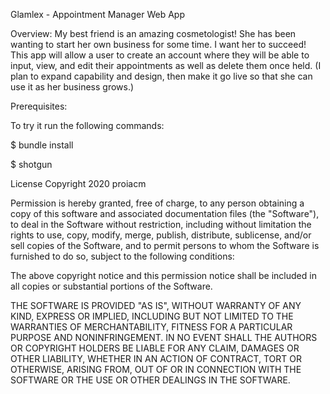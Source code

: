 Glamlex - Appointment Manager Web App

Overview:
My best friend is an amazing cosmetologist! She has been wanting to start her own business for some time. I want her to succeed! This app will allow a user to create an account where they will be able to input, view, and edit their appointments as well as delete them once held. 
(I plan to expand capability and design, then make it go live so that she can use it as her business grows.)

Prerequisites:

To try it run the following commands:

$ bundle install 

$ shotgun

License Copyright 2020 proiacm

Permission is hereby granted, free of charge, to any person obtaining a copy of this software and associated documentation files (the "Software"), to deal in the Software without restriction, including without limitation the rights to use, copy, modify, merge, publish, distribute, sublicense, and/or sell copies of the Software, and to permit persons to whom the Software is furnished to do so, subject to the following conditions:

The above copyright notice and this permission notice shall be included in all copies or substantial portions of the Software.

THE SOFTWARE IS PROVIDED "AS IS", WITHOUT WARRANTY OF ANY KIND, EXPRESS OR IMPLIED, INCLUDING BUT NOT LIMITED TO THE WARRANTIES OF MERCHANTABILITY, FITNESS FOR A PARTICULAR PURPOSE AND NONINFRINGEMENT. IN NO EVENT SHALL THE AUTHORS OR COPYRIGHT HOLDERS BE LIABLE FOR ANY CLAIM, DAMAGES OR OTHER LIABILITY, WHETHER IN AN ACTION OF CONTRACT, TORT OR OTHERWISE, ARISING FROM, OUT OF OR IN CONNECTION WITH THE SOFTWARE OR THE USE OR OTHER DEALINGS IN THE SOFTWARE.
